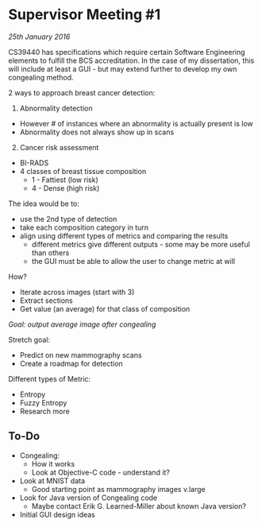 Supervisor Meeting #1
====
_25th January 2016_

CS39440 has specifications which require certain Software Engineering elements to fulfill the BCS accreditation. In the case of my dissertation, this will include at least a GUI - but may extend further to develop my own congealing method.

2 ways to approach breast cancer detection:
1. Abnormality detection
  * However # of instances where an abnormality is actually present is low
  * Abnormality does not always show up in scans
2. Cancer risk assessment
  * BI-RADS
  * 4 classes of breast tissue composition
    * 1 - Fattiest (low risk)
    * 4 - Dense (high risk)

The idea would be to:
* use the 2nd type of detection
* take each composition category in turn
* align using different types of metrics and comparing the results
  * different metrics give different outputs - some may be more useful than others
  * the GUI must be able to allow the user to change metric at will

How?
* Iterate across images (start with 3)
* Extract sections
* Get value (an average) for that class of composition

*Goal: output average image after congealing*

Stretch goal:
* Predict on new mammography scans
* Create a roadmap for detection  

Different types of Metric:
* Entropy
* Fuzzy Entropy
* Research more

## To-Do
* Congealing:
  * How it works
  * Look at Objective-C code - understand it?
* Look at MNIST data
  * Good starting point as mammography images v.large
* Look for Java version of Congealing code
  * Maybe contact Erik G. Learned-Miller about known Java version?
* Initial GUI design ideas
